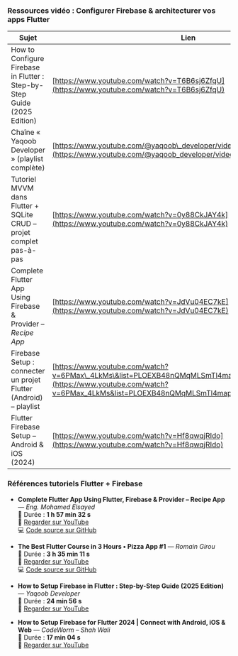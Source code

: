 ### Ressources vidéo : Configurer Firebase & architecturer vos apps Flutter

| Sujet                                                                    | Lien                                                                                                                                                                                          |
| ------------------------------------------------------------------------ | --------------------------------------------------------------------------------------------------------------------------------------------------------------------------------------------- |
| How to Configure Firebase in Flutter : Step-by-Step Guide (2025 Edition) | [https://www.youtube.com/watch?v=T6B6sj6ZfqU](https://www.youtube.com/watch?v=T6B6sj6ZfqU)                                                                                                    |
| Chaîne « Yaqoob Developer » (playlist complète)                          | [https://www.youtube.com/@yaqoob\_developer/videos](https://www.youtube.com/@yaqoob_developer/videos)                                                                                         |
| Tutoriel MVVM dans Flutter + SQLite CRUD – projet complet pas-à-pas      | [https://www.youtube.com/watch?v=0y88CkJAY4k](https://www.youtube.com/watch?v=0y88CkJAY4k)                                                                                                    |
| Complete Flutter App Using Firebase & Provider – *Recipe App*            | [https://www.youtube.com/watch?v=JdVu04EC7kE](https://www.youtube.com/watch?v=JdVu04EC7kE)                                                                                                    |
| Firebase Setup : connecter un projet Flutter (Android) – playlist        | [https://www.youtube.com/watch?v=6PMax\_4LkMs\&list=PLOEXB48nQMqMLSmTl4map86azcuB2EqwI\&index=1](https://www.youtube.com/watch?v=6PMax_4LkMs&list=PLOEXB48nQMqMLSmTl4map86azcuB2EqwI&index=1) |
| Flutter Firebase Setup – Android & iOS (2024)                            | [https://www.youtube.com/watch?v=Hf8qwqjRIdo](https://www.youtube.com/watch?v=Hf8qwqjRIdo)                                                                                                    |



### Références tutoriels Flutter + Firebase

- **Complete Flutter App Using Flutter, Firebase & Provider – Recipe App** — *Eng. Mohamed Elsayed*  
  🎥 Durée : **1 h 57 min 32 s**  
  🔗 [Regarder sur YouTube](https://www.youtube.com/watch?v=JdVu04EC7kE)  
  💻 [Code source sur GitHub](https://github.com/Nabinji/Flutter_UI-Design/tree/main/lib/Food%20Delivery%20App)

- **The Best Flutter Course in 3 Hours • Pizza App #1** — *Romain Girou*  
  🎥 Durée : **3 h 35 min 11 s**  
  🔗 [Regarder sur YouTube](https://www.youtube.com/watch?v=MQ1_wPyVLVc)  
  💻 [Code source sur GitHub](https://github.com/romain-girou/pizza_app)

- **How to Setup Firebase in Flutter : Step-by-Step Guide (2025 Edition)** — *Yaqoob Developer*  
  🎥 Durée : **24 min 56 s**  
  🔗 [Regarder sur YouTube](https://www.youtube.com/watch?v=bZNjqnI2xiM)

- **How to Setup Firebase for Flutter 2024 | Connect with Android, iOS & Web** — *CodeWorm – Shah Wali*  
  🎥 Durée : **17 min 04 s**  
  🔗 [Regarder sur YouTube](https://www.youtube.com/watch?v=FYcYVkTowRs)


